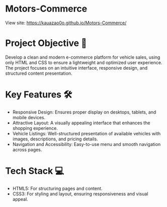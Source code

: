 # Motors-Commerce
View site: https://kauazao0o.github.io/Motors-Commerce/
# Project Objective 🎯
Develop a clean and modern e-commerce platform for vehicle sales, using only HTML and CSS to ensure a lightweight and optimized user experience. The project focuses on an intuitive interface, responsive design, and structured content presentation.

# Key Features 🛠
<ul>
  <li>Responsive Design: Ensures proper display on desktops, tablets, and mobile devices.</li>
  <li>Attractive Layout: A visually appealing interface that enhances the shopping experience.</li>
  <li>Vehicle Listings: Well-structured presentation of available vehicles with images, descriptions, and pricing details.</li>
  <li>Navigation and Accessibility: Easy-to-use menu and smooth navigation across pages.</li>
</ul>

# Tech Stack 💻
<ul>
  <li>HTML5: For structuring pages and content.</li>
  <li>CSS3: For styling and layout, ensuring responsiveness and visual appeal.</li>
</ul>
